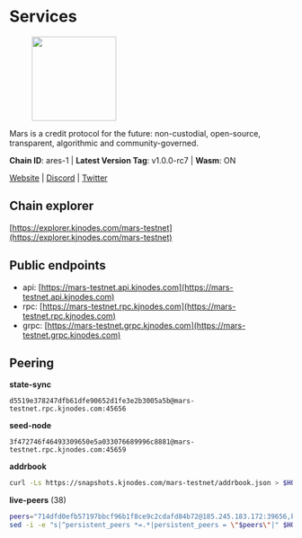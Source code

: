 # Services

<figure><img src="https://raw.githubusercontent.com/kj89/testnet_manuals/main/pingpub/logos/mars.png" width="150" alt=""><figcaption></figcaption></figure>

Mars is a credit protocol for the future: non-custodial,  open-source, transparent, algorithmic and community-governed.

**Chain ID**: ares-1 | **Latest Version Tag**: v1.0.0-rc7 | **Wasm**: ON

[Website](https://marsprotocol.io) | [Discord](https://discord.gg/marsprotocol) | [Twitter](https://twitter.com/mars_protocol)




## Chain explorer
[https://explorer.kjnodes.com/mars-testnet](https://explorer.kjnodes.com/mars-testnet)

## Public endpoints

* api: [https://mars-testnet.api.kjnodes.com](https://mars-testnet.api.kjnodes.com)
* rpc: [https://mars-testnet.rpc.kjnodes.com](https://mars-testnet.rpc.kjnodes.com)
* grpc: [https://mars-testnet.grpc.kjnodes.com](https://mars-testnet.grpc.kjnodes.com)

## Peering

**state-sync**

```text
d5519e378247dfb61dfe90652d1fe3e2b3005a5b@mars-testnet.rpc.kjnodes.com:45656
```

**seed-node**

```text
3f472746f46493309650e5a033076689996c8881@mars-testnet.rpc.kjnodes.com:45659
```

**addrbook**
```bash
curl -Ls https://snapshots.kjnodes.com/mars-testnet/addrbook.json > $HOME/.mars/config/addrbook.json
```

**live-peers** (38)
```bash
peers="714dfd0efb57197bbcf96b1f8ce9c2cdafd84b72@185.245.183.172:39656,b9c1fb604f314a0b7340bdf2c44fa85ad67ed2ad@38.242.241.61:20656,d5519e378247dfb61dfe90652d1fe3e2b3005a5b@65.109.68.190:45656,e5577ecbf793ce92ce5993c4841a340a4c9db64b@65.108.204.119:46656,3b2c8bc6a1dba482f6d85e19f78355a9f64950e2@65.109.88.254:32656,ed98dcc0088888d0eb3fbccc207ace26626b92dd@89.117.59.229:26656,d2e3c13b830a7653498553f7423d81607093f7be@147.182.242.103:20656,2f626cb709818afae893a8238946cd176748c622@170.64.188.161:20656,5cef56605237930c81a0c61085c384671356fcb2@161.97.162.189:26656,3a0ce20f65ea3c6ad18938fa4d85f1c34b25ef1e@94.130.132.227:2120,14ba3b19424301a6bb58c27663a0323a81866d5d@134.122.82.186:26656,8f50c04195cc82d0da34e33cfeb0daa694b14479@65.108.105.48:18556,8dea30cdf15deccc3d435fbc799c109c14b3a51f@65.109.88.180:26656,13d97afdbc6150467f7ed3eff40860d82b3ec8ad@38.242.253.207:26656,b98a2a7d2888a63469de4854a088342ad384191a@135.181.150.171:29656,1b4c9d74ca45ff542e8213446e9b384b311d0bea@65.108.200.248:55556,4b66ccb20f36e46b980b54f7cd96ee8c4b603a90@65.108.72.233:12656,a841d3e526089172867a73b709fd14e1d9fb87bd@65.108.231.124:22656,5c2a752c9b1952dbed075c56c600c3a79b58c395@178.211.139.77:27056,0d0aff593a7672e6b1b3a6898cecfed7624d7a82@141.94.73.93:60556,14ff7bc373e6ffc6978afa3c83c811638a8553a6@85.239.243.210:26656,e615fe1ed10a00ffc6e9911fd201cad557a60976@178.124.214.192:44656,a4ca75792b6802bbe23f409166f29defc8f11b42@159.89.205.107:20656,d387afb4fb00f6c16e6adaee596cf2f75b328146@136.243.88.91:7240,7f21cf9379733e20978b2580892a30cb79a77acf@209.126.9.202:20656,9683a018c2e6815b4f4f607d232d721329ae0a46@176.126.87.86:20656,77c8fe95cc4a1b977e03bda41f47a4fa3e867895@185.202.236.112:20656,045143069de9f5e3e472148c08e3650c109ec52c@18.119.113.123:26656,7f7224da28d362569664faa0430d980982d232a5@144.126.128.215:20656,465b47a9e3e26b385303791bc3c992f42b77393d@65.109.171.155:26656,50c30cc77743dd2adc133f27a8896af015bf5c6d@91.107.242.217:26656,fe8d614aa5899a97c11d0601ef50c3e7ce17d57b@65.108.233.109:18556,0a589d1ce953bb7acaaf5aa9002dfac36fc42649@199.175.98.136:26656,c5a39b97f56d73185ceb904899c65ad8d1390364@199.175.98.135:26656,931d82351a5b96a1e9838008636b98c6e6b530bc@65.108.225.158:18556,84953f2d118cf38b949164def648d681da375344@65.108.13.185:26959,42f4f53d6ffb55662cf2b65396075f784a1e9a52@5.189.149.159:26656,babc3f3f7804933265ec9c40ad94f4da8e9e0017@38.146.3.101:18556"
sed -i -e "s|^persistent_peers *=.*|persistent_peers = \"$peers\"|" $HOME/.mars/config/config.toml
```
